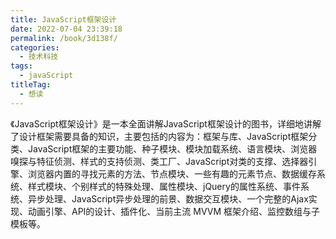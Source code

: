 ```yaml
---
title: JavaScript框架设计
date: 2022-07-04 23:39:18
permalink: /book/3d138f/
categories:
  - 技术科技
tags:
  - javaScript
titleTag: 
  - 想读
---
```


《JavaScript框架设计》是一本全面讲解JavaScript框架设计的图书，详细地讲解了设计框架需要具备的知识，主要包括的内容为：框架与库、JavaScript框架分类、JavaScript框架的主要功能、种子模块、模块加载系统、语言模块、浏览器嗅探与特征侦测、样式的支持侦测、类工厂、JavaScript对类的支撑、选择器引擎、浏览器内置的寻找元素的方法、节点模块、一些有趣的元素节点、数据缓存系统、样式模块、个别样式的特殊处理、属性模块、jQuery的属性系统、事件系统、异步处理、JavaScript异步处理的前景、数据交互模块、一个完整的Ajax实现、动画引擎、API的设计、插件化、当前主流 MVVM 框架介绍、监控数组与子模板等。

<!-- more -->

<BookShelf
album="https://cdn.staticaly.com/gh/jonsam-ng/image-hosting@master/oxygen-space/image.6kx5y7mf4uc0.webp"
:pages="457"
link="https://www.aliyundrive.com/s/BiaJeTkmadZ"
douban="https://book.douban.com/subject/25858070/"
author="司徒正美"
publisher="人民邮电出版社"
intro="《JavaScript框架设计》是一本全面讲解JavaScript框架设计的图书，详细地讲解了设计框架需要具备的知识，主要包括的内容为：框架与库、JavaScript框架分类、JavaScript框架的主要功能、种子模块、模块加载系统、语言模块、浏览器嗅探与特征侦测、样式的支持侦测、类工厂、JavaScript对类的支撑、选择器引擎、浏览器内置的寻找元素的方法、节点模块、一些有趣的元素节点、数据缓存系统、样式模块、个别样式的特殊处理、属性模块、jQuery的属性系统、事件系统、异步处理、JavaScript异步处理的前景、数据交互模块、一个完整的Ajax实现、动画引擎、API的设计、插件化、当前主流 MVVM 框架介绍、监控数组与子模板等。"
lang="中文"
/>
